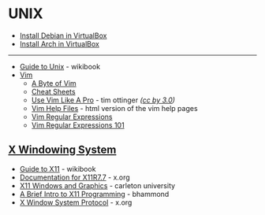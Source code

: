 # UNIX


* [Install Debian in VirtualBox](LINUX/Debian-vbox.md)
* [Install Arch in VirtualBox](LINUX/Arch-vbox.md)

---

* [Guide to Unix](https://en.wikibooks.org/wiki/Guide_to_Unix) - wikibook
* [Vim](https://www.vim.org/)
  - [A Byte of Vim](https://vim.swaroopch.com/byte-of-vim.pdf)
  - [Cheat Sheets](http://www.viemu.com/a_vi_vim_graphical_cheat_sheet_tutorial.html)
  - [Use Vim Like A Pro](https://archive.org/download/the7habitsofhighlyeffectivepeople_202001/Programming%20Books/Tim%20Ottinger%20-%20Vim%20Like%20A%20Pro.pdf) - tim ottinger _([cc by 3.0](https://creativecommons.org/licenses/by/3.0/))_
  - [Vim Help Files](https://vimhelp.org/) - html version of the vim help pages
  - [Vim Regular Expressions](http://web.archive.org/web/20050628074437id_/http://www.geocities.com/volontir/)
  - [Vim Regular Expressions 101](http://web.archive.org/web/20080910172519id_/http://larc.ee.nthu.edu.tw/~cthuang/vim/files/vim-regex/vim-regex.htm)


[X Windowing System](https://en.wikipedia.org/wiki/X_Window_System)
------------------

* [Guide to X11](https://en.wikibooks.org/wiki/Guide_to_X11) - wikibook
* [Documentation for X11R7.7](https://www.x.org/releases/X11R7.7/doc/) - x.org
* [X11 Windows and Graphics](https://people.scs.carleton.ca/~claurend/Courses/COMP2401/Notes/COMP2401_Ch8_Graphics.pdf) - carleton university
* [A Brief Intro to X11 Programming](http://mech.math.msu.su/~vvb/2course/Borisenko/CppProjects/GWindow/xintro.html) - bhammond
* [X Window System Protocol](https://www.x.org/releases/current/doc/xproto/x11protocol.html) - x.org
